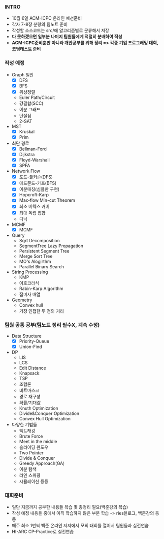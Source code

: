 ### INTRO

- 10월 6일 ACM-ICPC 온라인 예선준비
- 각자 7-8장 분량의 팀노트 준비
- 작성할 소스코드는 src/에 알고리즘별로 문류해서 저장
- **다 못하겠으면 일부분 나머지 팀원들에게 적절히 분배하여 작성**
- **ACM-ICPC준비뿐만 아니라 개인공부를 위해 정리 => 각종 기업 프로그래밍 대회, 코딩테스트 준비**

### 작성 예정
- Graph 일반
  - [x] DFS
  - [x] BFS
  - [x] 위상정렬
  - Euler Path/Circuit
  - 강결합(SCC)
  - 이분 그래프
  - 단절점
  - 2-SAT
- MST
  - [x] Kruskal
  - [x] Prim
- 최단 경로
  - [x] Bellman-Ford
  - [x] Dijkstra
  - [x] Floyd-Warshall
  - [x] SPFA
- Network Flow
  - [x] 포드-풀커슨(DFS)
  - [x] 에드몬드-카프(BFS)
  - [x] 이분매칭(심플한 구현)
  - [x] Hopcroft-Karp
  - [x] Max-flow Min-cut Theorem
  - [x] 최소 버텍스 커버
  - [x] 최대 독립 집합
  - 디닉
- MCMF
  - [x] MCMF
- Query
  - Sqrt Decomposition
  - SegmentTree Lazy Propagation
  - Persistent Segment Tree
  - Merge Sort Tree
  - MO's Alogirthm
  - Parallel Binary Search
- String Processing
  - KMP
  - 아호코라식
  - Rabin-Karp Algorithm
  - 접미사 배열
- Geometry
  - Convex hull
  - 가장 인접한 두 점의 거리
  
### 팀원 공통 공부(팀노트 정리 필수X, 계속 수정)
- Data Structure
  - [x] Priority-Queue
  - [x] Union-Find
- DP
  - LIS
  - LCS
  - Edit Distance
  - Knapsack
  - TSP
  - 조합론
  - 비트마스크
  - 경로 재구성
  - 확률/기대값
  - Knuth Optimization
  - Divide&Conquer Optimization
  - Convex Hull Optimization
- 다양한 기법들
  - 백트래킹
  - Brute Force
  - Meet in the middle
  - 슬라이딩 윈도우
  - Two Pointer
  - Divide & Conquer
  - Greedy Approach(GA)
  - 이분 탐색
  - 라인 스위핑
  - 시뮬레이션 등등
  
 ### 대회준비
 - 일단 지금까지 공부한 내용들 복습 및 총정리 필요(백준강의 복습)
 - 작성 예정 내용들 중에서 아직 학습하지 않은 부분 학습 -> ries블로그, 백준강의 등등
 - 매주 최소 1번씩 백준 온라인 저지에서 모의 대회를 열어서 팀원들과 실전연습
 - HI-ARC CP-Practice로 실전연습
